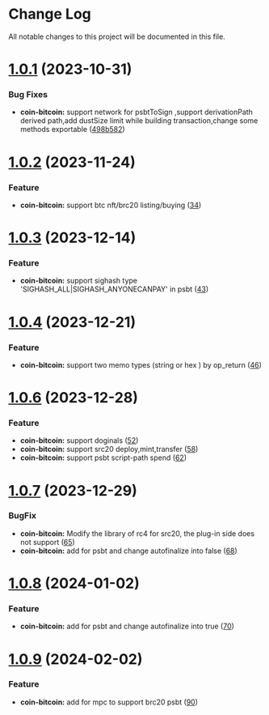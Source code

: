 # Change Log

All notable changes to this project will be documented in this file.

# [1.0.1](https://github.com/okx/js-wallet-sdk) (2023-10-31)

### Bug Fixes

- **coin-bitcoin:** support network for psbtToSign ,support derivationPath derived path,add dustSize limit while
  building transaction,change some methods
  exportable ([498b582](https://github.com/okx/js-wallet-sdk/commit/498b5822ca7e9cc0de0dce52b8f14525cc47d330))

# [1.0.2](https://github.com/okx/js-wallet-sdk) (2023-11-24)

### Feature

- **coin-bitcoin:** support btc nft/brc20 listing/buying ([34](https://github.com/okx/js-wallet-sdk/pull/34))

# [1.0.3](https://github.com/okx/js-wallet-sdk) (2023-12-14)

### Feature

- **coin-bitcoin:** support sighash type  'SIGHASH_ALL|SIGHASH_ANYONECANPAY' in
  psbt ([43](https://github.com/okx/js-wallet-sdk/pull/43))

# [1.0.4](https://github.com/okx/js-wallet-sdk) (2023-12-21)

### Feature

- **coin-bitcoin:** support two memo types (string or hex ) by
  op_return  ([46](https://github.com/okx/js-wallet-sdk/pull/46))

# [1.0.6](https://github.com/okx/js-wallet-sdk) (2023-12-28)

### Feature

- **coin-bitcoin:** support doginals  ([52](https://github.com/okx/js-wallet-sdk/pull/52))
- **coin-bitcoin:** support src20 deploy,mint,transfer  ([58](https://github.com/okx/js-wallet-sdk/pull/58))
- **coin-bitcoin:** support psbt script-path spend  ([62](https://github.com/okx/js-wallet-sdk/pull/62))

# [1.0.7](https://github.com/okx/js-wallet-sdk) (2023-12-29)

### BugFix

- **coin-bitcoin:** Modify the library of rc4 for src20, the plug-in side does not support  ([65](https://github.com/okx/js-wallet-sdk/pull/65))
- **coin-bitcoin:** add for psbt and change autofinalize into false  ([68](https://github.com/okx/js-wallet-sdk/pull/68))

# [1.0.8](https://github.com/okx/js-wallet-sdk) (2024-01-02)

### Feature

- **coin-bitcoin:** add for psbt and change autofinalize into true  ([70](https://github.com/okx/js-wallet-sdk/pull/70))

# [1.0.9](https://github.com/okx/js-wallet-sdk) (2024-02-02)

### Feature

- **coin-bitcoin:** add for mpc to support brc20 psbt ([90](https://github.com/okx/js-wallet-sdk/pull/90))
